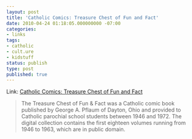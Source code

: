 ```yaml
---
layout: post
title: 'Catholic Comics: Treasure Chest of Fun and Fact'
date: 2010-04-24 01:18:05.000000000 -07:00
categories:
- links
tags:
- catholic
- cult.ure
- kidstuff
status: publish
type: post
published: true
---
```

Link: <a href="http://www.aladin0.wrlc.org/gsdl/collect/treasure/treasure.shtml">Catholic Comics: Treasure Chest of Fun and Fact</a>
> The Treasure Chest of Fun & Fact was a Catholic comic book published by George A. Pflaum of Dayton, Ohio and provided to Catholic parochial school students between 1946 and 1972. The digital collection contains the first eighteen volumes running from 1946 to 1963, which are in public domain.
